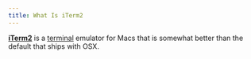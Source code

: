 ```yaml
---
title: What Is iTerm2
---
```


[**iTerm2**](https://www.iterm2.com/) is a [terminal](/whatis/terminal)
emulator for Macs that is somewhat better than the default that ships with
OSX.

